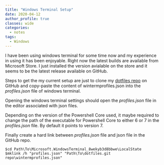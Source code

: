 ```yaml
---
title: "Windows Terminal Setup"
date: 2020-04-12
author_profile: true
classes: wide
categories:
  - notes
tags:
  - Windows
---
```


I have been using windows terminal for some time now and my experience in using it has been enjoyable. Right now the latest builds are available from Microsoft Store. I just installed the version avialable on the store and it seems to be the latest release available on GitHub.

Steps to get the my current setup are just to clone my [dotfiles repo][dotfileRepo] on GitHub and copy-paste the content of wintermprofiles.json into the *profiles.json* file of windows terminal.  

Opening the windows terminal settings should open the *profiles.json* file in the editor associated with json files. 

Depending on the version of the Powershell Core used, it maybe required to change the path of the executable for Powershell Core to either 6 or 7 in the *profiles.json* file. By default it points to version 7. 

Finally create a hard link between *profiles.json* file and json file in the GitHub repo.

```
$cd Path\To\Microsoft.WindowsTerminal_8wekyb3d8bbwe\LocalState
$mklink /h "profiles.json" "Path\To\dotfiles.git repo\wintermprofiles.json"
```

[dotfileRepo]: https://github.com/anuraj-rp/dotfiles.git



